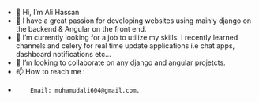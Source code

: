 - 👋 Hi, I’m Ali Hassan
- 👀 I have a great passion for developing websites using mainly django on the backend & Angular on the front end.
- 🌱 I’m currently looking for a job to utilize my skills. I recently learned channels and celery for real time update applications i.e chat apps, dashboard notifications etc...
- 💞️ I’m looking to collaborate on any django and angular projetcts.
- 📫 How to reach me :
-         Email: muhamudali604@gmail.com.

<!---
4liyo/4liyo is a ✨ special ✨ repository because its `README.md` (this file) appears on your GitHub profile.
You can click the Preview link to take a look at your changes.
--->
